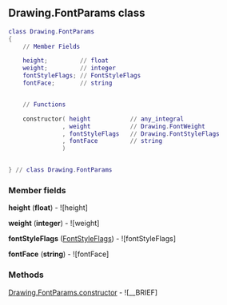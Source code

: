 ## Drawing.FontParams class


```lua
class Drawing.FontParams
{
    // Member Fields

    height;         // float
    weight;         // integer
    fontStyleFlags; // FontStyleFlags
    fontFace;       // string


    // Functions

    constructor( height           // any_integral
               , weight           // Drawing.FontWeight
               , fontStyleFlags   // Drawing.FontStyleFlags
               , fontFace         // string
               )


} // class Drawing.FontParams
```



### Member fields

**height** (**float**) - ![height]

**weight** (**integer**) - ![weight]

**fontStyleFlags** ([FontStyleFlags](../FontStyleFlags.md)) - ![fontStyleFlags]

**fontFace** (**string**) - ![fontFace]


### Methods


[Drawing.FontParams.constructor](../Drawing/FontParams/constructor.md) - ![__BRIEF]


